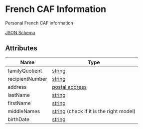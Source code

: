 French CAF Information
======================

Personal French CAF information

[JSON Schema](schemas/fr-caf-information.schema.json)


Attributes
----------

| Name                   | Type     
| -----------------------|----------
| familyQuotient         | [string](field-types.md#string-field)
| recipientNumber        | [string](field-types.md#string-field)
| address                | [postal address](field-types.md#postal-address-field)
| lastName               | [string](field-types.md#string-field)
| firstName              | [string](field-types.md#string-field)
| middleNames            | [string](field-types.md#string-field) (check if it is the right model)
| birthDate              | [string](field-types.md#string-field)
